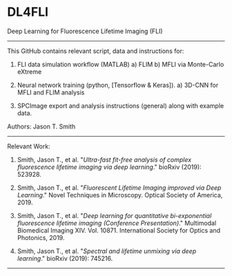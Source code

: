 # DL4FLI
Deep Learning for Fluorescence Lifetime Imaging (FLI)

--------------------------------------------------------------

This GitHub contains relevant script, data and instructions for:
1) FLI data simulation workflow (MATLAB)
  a) FLIM
  b) MFLI via Monte-Carlo eXtreme

2) Neural network training (python, [Tensorflow & Keras]).
  a) 3D-CNN for MFLI and FLIM analysis
  
3) SPCImage export and analysis instructions (general) along with example data.

Authors: Jason T. Smith

--------------------------------------------------------------

Relevant Work:

1) Smith, Jason T., et al. "_Ultra-fast fit-free analysis of complex fluorescence lifetime imaging via deep learning_." bioRxiv (2019): 523928.

2) Smith, Jason T., et al. "_Fluorescent Lifetime Imaging improved via Deep Learning_." Novel Techniques in Microscopy. Optical Society of America, 2019.

3) Smith, Jason T., et al. "_Deep learning for quantitative bi-exponential fluorescence lifetime imaging (Conference Presentation)_." Multimodal Biomedical Imaging XIV. Vol. 10871. International Society for Optics and Photonics, 2019.

4) Smith, Jason T., et al. "_Spectral and lifetime unmixing via deep learning_." bioRxiv (2019): 745216.

--------------------------------------------------------------

